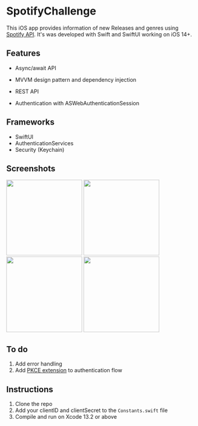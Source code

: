 # SpotifyChallenge

This iOS app provides information of new Releases and genres using [Spotify API](https://developer.spotify.com). It's was developed with Swift and SwiftUI working on iOS 14+.
## Features

* Async/await API

* MVVM design pattern and dependency injection

* REST API

* Authentication with ASWebAuthenticationSession

  

## Frameworks

* SwiftUI
* AuthenticationServices
* Security (Keychain)

## Screenshots

<img src="https://user-images.githubusercontent.com/71818002/206764896-99b6b6aa-2814-4308-b9a6-25312f321058.png" width="200" /> <img src="https://user-images.githubusercontent.com/71818002/206765311-98866109-0e83-492c-ab40-86253afeb6c1.png" width="200" />
<img src="https://user-images.githubusercontent.com/71818002/206766153-27a58bbb-b886-45c9-acdb-3c548ab65aa3.png" width="200" /> <img src="https://user-images.githubusercontent.com/71818002/206766068-ba9ca89f-f8b6-4e6c-be57-b379e306deed.png" width="200" />

## To do
1) Add error handling
2) Add [PKCE extension](https://developer.spotify.com/documentation/general/guides/authorization/code-flow/) to authentication flow

## Instructions

1) Clone the repo
2) Add your clientID and clientSecret to the `Constants.swift` file
3) Compile and run on Xcode 13.2 or above

